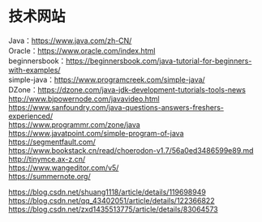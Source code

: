 # 技术网站

Java：<https://www.java.com/zh-CN/>  
Oracle：<https://www.oracle.com/index.html>  
beginnersbook：<https://beginnersbook.com/java-tutorial-for-beginners-with-examples/>  
simple-java：<https://www.programcreek.com/simple-java/>  
DZone：<https://dzone.com/java-jdk-development-tutorials-tools-news>
<http://www.bjpowernode.com/javavideo.html>  
<https://www.sanfoundry.com/java-questions-answers-freshers-experienced/>  
<https://www.programmr.com/zone/java>  
<https://www.javatpoint.com/simple-program-of-java>  
<https://segmentfault.com/>  
<https://www.bookstack.cn/read/choerodon-v1.7/56a0ed3486599e89.md>
<http://tinymce.ax-z.cn/>  
<https://www.wangeditor.com/v5/>  
<https://summernote.org/>

<https://blog.csdn.net/shuang1118/article/details/119698949>  
<https://blog.csdn.net/qq_43402051/article/details/122366822>
<https://blog.csdn.net/zxd1435513775/article/details/83064573>

